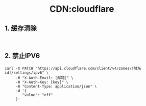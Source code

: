 # <center> CDN:cloudflare  </center>

## 1. 缓存清除
```shell


```

## 2. 禁止IPV6 
```shell
curl -X PATCH "https://api.cloudflare.com/client/v4/zones/[域名id]/settings/ipv6" \
     -H "X-Auth-Email: [邮箱]" \
     -H "X-Auth-Key: [key]" \
     -H "Content-Type: application/json" \
     -d '{
        "value": "off"
     }'
```

